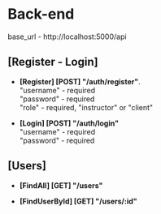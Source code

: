 # Back-end

base_url - http://localhost:5000/api

## [Register - Login]

  * **[Register] [POST] "/auth/register"**. </br>
    "username" - required </br>
    "password" - required </br>
    "role" - required, "instructor" or "client" </br>

  * **[Login] [POST] "/auth/login"** </br>
    "username" - required </br>
    "password" - required </br>

## [Users]

  * **[FindAll] [GET] "/users"**

  * **[FindUserById] [GET] "/users/:id"**
